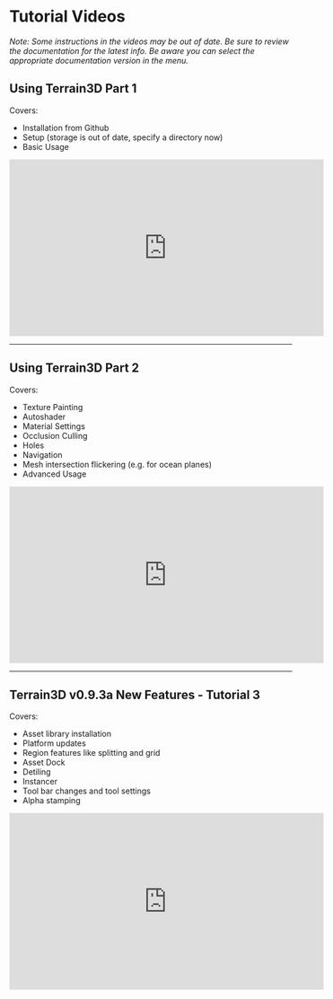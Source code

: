 Tutorial Videos
==================

*Note: Some instructions in the videos may be out of date. Be sure to review the documentation for the latest info. Be aware you can select the appropriate documentation version in the menu.*

## Using Terrain3D Part 1

Covers:
* Installation from Github
* Setup (storage is out of date, specify a directory now)
* Basic Usage

<iframe width="560" height="315" src="https://www.youtube.com/embed/oV8c9alXVwU?si=0kTuPwnHHwBmHsss" title="YouTube video player" frameborder="0" allow="accelerometer; autoplay; clipboard-write; encrypted-media; gyroscope; picture-in-picture; web-share" referrerpolicy="strict-origin-when-cross-origin" allowfullscreen></iframe>

---

## Using Terrain3D Part 2

Covers:
* Texture Painting
* Autoshader
* Material Settings
* Occlusion Culling
* Holes
* Navigation
* Mesh intersection flickering (e.g. for ocean planes)
* Advanced Usage

<iframe width="560" height="315" src="https://www.youtube.com/embed/YtiAI2F6Xkk?si=9wVwk3ZLd7CmxfR5" title="YouTube video player" frameborder="0" allow="accelerometer; autoplay; clipboard-write; encrypted-media; gyroscope; picture-in-picture; web-share" referrerpolicy="strict-origin-when-cross-origin" allowfullscreen></iframe>

---

## Terrain3D v0.9.3a New Features - Tutorial 3

Covers:
* Asset library installation
* Platform updates
* Region features like splitting and grid
* Asset Dock
* Detiling
* Instancer
* Tool bar changes and tool settings
* Alpha stamping

<iframe width="560" height="315" src="https://www.youtube.com/embed/fsigwCL0m3U?si=sQThKVVN3At-3jkE" title="YouTube video player" frameborder="0" allow="accelerometer; autoplay; clipboard-write; encrypted-media; gyroscope; picture-in-picture; web-share" referrerpolicy="strict-origin-when-cross-origin" allowfullscreen></iframe>
